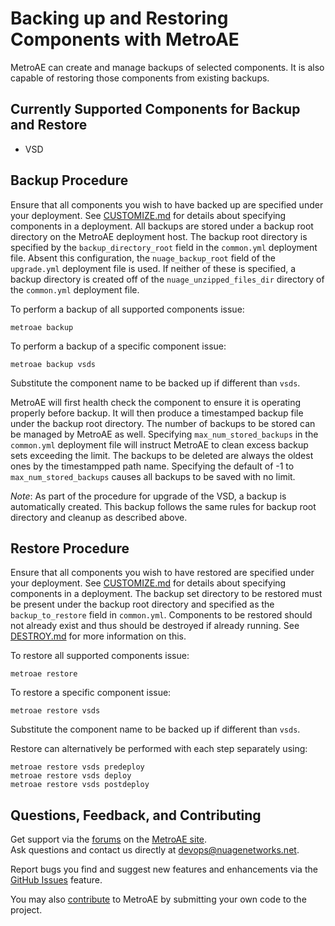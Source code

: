 # Backing up and Restoring Components with MetroAE

MetroAE can create and manage backups of selected components.  It is also capable of restoring those components from existing backups.

## Currently Supported Components for Backup and Restore

* VSD

## Backup Procedure

Ensure that all components you wish to have backed up are specified under your deployment.  See [CUSTOMIZE.md](CUSTOMIZE.md) for details about specifying components in a deployment.  All backups are stored under a backup root directory on the MetroAE deployment host.  The backup root directory is specified by the `backup_directory_root` field in the `common.yml` deployment file.  Absent this configuration, the `nuage_backup_root` field of the `upgrade.yml` deployment file is used.  If neither of these is specified, a backup directory is created off of the `nuage_unzipped_files_dir` directory of the `common.yml` deployment file.

To perform a backup of all supported components issue:

    metroae backup

To perform a backup of a specific component issue:

    metroae backup vsds

Substitute the component name to be backed up if different than `vsds`.

MetroAE will first health check the component to ensure it is operating properly before backup.  It will then produce a timestamped backup file under the backup root directory.  The number of backups to be stored can be managed by MetroAE as well.  Specifying `max_num_stored_backups` in the `common.yml` deployment file will instruct MetroAE to clean excess backup sets exceeding the limit.  The backups to be deleted are always the oldest ones by the timestampped path name.  Specifying the default of -1 to `max_num_stored_backups` causes all backups to be saved with no limit.

*Note*: As part of the procedure for upgrade of the VSD, a backup is automatically created.  This backup follows the same rules for backup root directory and cleanup as described above.

## Restore Procedure

Ensure that all components you wish to have restored are specified under your deployment.  See [CUSTOMIZE.md](CUSTOMIZE.md) for details about specifying components in a deployment.  The backup set directory to be restored must be present under the backup root directory and specified as the `backup_to_restore` field in `common.yml`.  Components to be restored should not already exist and thus should be destroyed if already running.  See [DESTROY.md](DESTROY.md) for more information on this.

To restore all supported components issue:

    metroae restore

To restore a specific component issue:

    metroae restore vsds

Substitute the component name to be backed up if different than `vsds`.

Restore can alternatively be performed with each step separately using:

    metroae restore vsds predeploy
    metroae restore vsds deploy
    metroae restore vsds postdeploy

## Questions, Feedback, and Contributing  
Get support via the [forums](https://devops.nuagenetworks.net/forums/) on the [MetroAE site](https://devops.nuagenetworks.net/).  
Ask questions and contact us directly at [devops@nuagenetworks.net](mailto:deveops@nuagenetworks.net "send email to nuage-metro project").
 
Report bugs you find and suggest new features and enhancements via the [GitHub Issues](https://github.com/nuagenetworks/nuage-metro/issues "nuage-metro issues") feature.

You may also [contribute](../CONTRIBUTING.md) to MetroAE by submitting your own code to the project.
